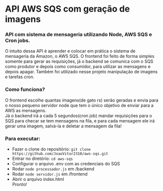 # API AWS SQS com geração de imagens

### API com sistema de mensageria utilizando Node, AWS SQS e Cron jobs. 

O intuito dessa API é aprender e colocar em prática o sistema de mensageria da Amazon, o AWS SQS. O frontend foi feito de forma simples somente para gerar as requisições, já o backend se comunica com o SQS como produtor e depois como consumidor, para utilizar as mensagens  e depois apagar. Também foi utilizado nesse projeto manipulação de imagens e tarefas cron.

### Como funciona?
O frontend escolhe quantas imagens(de gato rs) serão geradas e envia para o nosso pequeno servidor node que tem o único objetivo de enviar para a AWS as mensagens.  
Já o backend irá a cada 5 segundos(cron job) mandar requisições para o SQS para checar se tem mensagens na fila, e para cada mensagem ele irá gerar uma imagem, salvá-la e deletar a mensagem da fila!


### Para executar:
- Fazer o clone do repositório: ```git clone https://github.com/JoaoVitor2310/aws-sqs.git```
- Entrar no diretório: ```cd aws-sqs```
- Configurar o arquivo .env com as credenciais do SQS
- Rodar ```node processador.js``` em /backend
- Rodar ```node servidor.js``` em /frontend
- Abrir o arquivo index.html  
Pronto!
